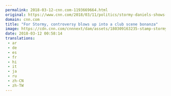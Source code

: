 ```yaml
---
permalink: 2018-03-12-cnn.com-1193669664.html
original: https://www.cnn.com/2018/03/11/politics/stormy-daniels-shows-boost/index.html
domain: cnn.com
title: "For Stormy, controversy blows up into a club scene bonanza"
image: https://cdn.cnn.com/cnnnext/dam/assets/180309163235-stamp-stormy-white-house-super-tease.jpg
date: 2018-03-12 00:58:14
translations: 
 - ar
 - de
 - es
 - fr
 - hi
 - it
 - ja
 - ru
 - zh-CN
 - zh-TW
---
```


